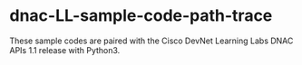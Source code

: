 # dnac-LL-sample-code-path-trace

These sample codes are paired with the Cisco DevNet Learning Labs DNAC APIs 1.1 release with Python3. 
